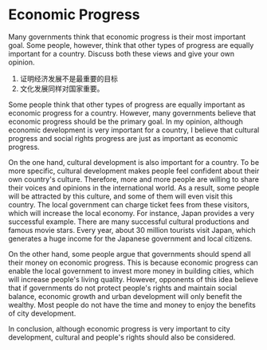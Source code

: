 # Economic Progress

Many governments think that economic progress is their most important goal.
Some people, however, think that other types of progress are equally
important for a country. Discuss both these views and give your own opinion.

1. 证明经济发展不是最重要的目标
2. 文化发展同样对国家重要。

Some people think that other types of progress are equally important as economic progress for a country. However, many governments believe that economic progress should be the primary goal. In my opinion, although economic development is very important for a country, I believe that cultural progress and social rights progress are just as important as economic progress.

On the one hand, cultural development is also important for a country. To be more specific, cultural development makes people feel confident about their own country's culture. Therefore, more and more people are willing to share their voices and opinions in the international world. As a result, some people will be attracted by this culture, and some of them will even visit this country. The local government can charge ticket fees from these visitors, which will increase the local economy. For instance, Japan provides a very successful example. There are many successful cultural productions and famous movie stars. Every year, about 30 million tourists visit Japan, which generates a huge income for the Japanese government and local citizens.

On the other hand, some people argue that governments should spend all their money on economic progress. This is because economic progress can enable the local government to invest more money in building cities, which will increase people's living quality. However, opponents of this idea believe that if governments do not protect people's rights and maintain social balance, economic growth and urban development will only benefit the wealthy. Most people do not have the time and money to enjoy the benefits of city development.

In conclusion, although economic progress is very important to city development, cultural and people's rights should also be considered. 

 



   
